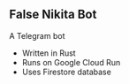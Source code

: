 ## False Nikita Bot

A Telegram bot

- Written in Rust
- Runs on Google Cloud Run
- Uses Firestore database
